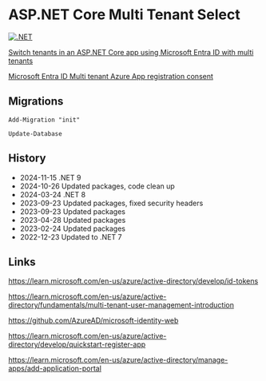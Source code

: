 # ASP.NET Core Multi Tenant Select

[![.NET](https://github.com/damienbod/AspNetCoreTenantSelect/actions/workflows/dotnet.yml/badge.svg)](https://github.com/damienbod/AspNetCoreTenantSelect/actions/workflows/dotnet.yml)

[Switch tenants in an ASP.NET Core app using Microsoft Entra ID with multi tenants](https://damienbod.com/2022/10/31/switch-tenants-in-an-asp-net-core-app-using-azure-ad-with-multi-tenants/)

[Microsoft Entra ID Multi tenant Azure App registration consent](https://damienbod.com/2023/01/02/azure-ad-multi-tenant-azure-app-registration-consent/)

## Migrations

```
Add-Migration "init"

Update-Database
```

## History

- 2024-11-15 .NET 9
- 2024-10-26 Updated packages, code clean up
- 2024-03-24 .NET 8
- 2023-09-23 Updated packages, fixed security headers
- 2023-09-23 Updated packages
- 2023-04-28 Updated packages
- 2023-02-24 Updated packages
- 2022-12-23 Updated to .NET 7

## Links

https://learn.microsoft.com/en-us/azure/active-directory/develop/id-tokens

https://learn.microsoft.com/en-us/azure/active-directory/fundamentals/multi-tenant-user-management-introduction

https://github.com/AzureAD/microsoft-identity-web

https://learn.microsoft.com/en-us/azure/active-directory/develop/quickstart-register-app

https://learn.microsoft.com/en-us/azure/active-directory/manage-apps/add-application-portal
